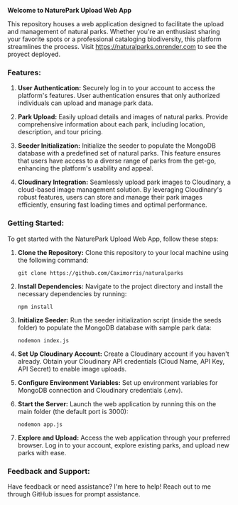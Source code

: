 ﻿**Welcome to NaturePark Upload Web App**

This repository houses a web application designed to facilitate the upload and management of natural parks. Whether you're an enthusiast sharing your favorite spots or a professional cataloging biodiversity, this platform streamlines the process.
Visit https://naturalparks.onrender.com to see the proyect deployed.

### Features:

1. **User Authentication:** Securely log in to your account to access the platform's features. User authentication ensures that only authorized individuals can upload and manage park data.

2. **Park Upload:** Easily upload details and images of natural parks. Provide comprehensive information about each park, including location, description, and tour pricing.

3. **Seeder Initialization:** Initialize the seeder to populate the MongoDB database with a predefined set of natural parks. This feature ensures that users have access to a diverse range of parks from the get-go, enhancing the platform's usability and appeal.

4. **Cloudinary Integration:** Seamlessly upload park images to Cloudinary, a cloud-based image management solution. By leveraging Cloudinary's robust features, users can store and manage their park images efficiently, ensuring fast loading times and optimal performance.

### Getting Started:

To get started with the NaturePark Upload Web App, follow these steps:

1. **Clone the Repository:** Clone this repository to your local machine using the following command:
   ```
   git clone https://github.com/Caximorris/naturalparks
   ```

2. **Install Dependencies:** Navigate to the project directory and install the necessary dependencies by running:
   ```
   npm install
   ```

3. **Initialize Seeder:** Run the seeder initialization script (inside the seeds folder) to populate the MongoDB database with sample park data:
   ```
   nodemon index.js
   ```

4. **Set Up Cloudinary Account:** Create a Cloudinary account if you haven't already. Obtain your Cloudinary API credentials (Cloud Name, API Key, API Secret) to enable image uploads.

5. **Configure Environment Variables:** Set up environment variables for MongoDB connection and Cloudinary credentials (.env).

6. **Start the Server:** Launch the web application by running this on the main folder (the default port is 3000):
   ```
   nodemon app.js
   ```

7. **Explore and Upload:** Access the web application through your preferred browser. Log in to your account, explore existing parks, and upload new parks with ease.

### Feedback and Support:

Have feedback or need assistance? I'm here to help! Reach out to me through GitHub issues for prompt assistance.
